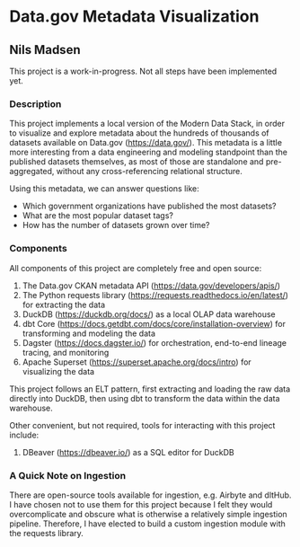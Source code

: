 # Data.gov Metadata Visualization
## Nils Madsen

This project is a work-in-progress. Not all steps have been implemented yet.

### Description
This project implements a local version of the Modern Data Stack, in order to visualize and explore metadata about the hundreds of thousands of datasets available on Data.gov (https://data.gov/). This metadata is a little more interesting from a data engineering and modeling standpoint than the published datasets themselves, as most of those are standalone and pre-aggregated, without any cross-referencing relational structure.

Using this metadata, we can answer questions like:
- Which government organizations have published the most datasets?
- What are the most popular dataset tags?
- How has the number of datasets grown over time?

### Components
All components of this project are completely free and open source:

1. The Data.gov CKAN metadata API (https://data.gov/developers/apis/)
2. The Python requests library (https://requests.readthedocs.io/en/latest/) for extracting the data
3. DuckDB (https://duckdb.org/docs/) as a local OLAP data warehouse
4. dbt Core (https://docs.getdbt.com/docs/core/installation-overview) for transforming and modeling the data
5. Dagster (https://docs.dagster.io/) for orchestration, end-to-end lineage tracing, and monitoring
6. Apache Superset (https://superset.apache.org/docs/intro) for visualizing the data

This project follows an ELT pattern, first extracting and loading the raw data directly into DuckDB, then using dbt to transform the data within the data warehouse.

Other convenient, but not required, tools for interacting with this project include:
1. DBeaver (https://dbeaver.io/) as a SQL editor for DuckDB

### A Quick Note on Ingestion
There are open-source tools available for ingestion, e.g. Airbyte and dltHub. I have chosen not to use them for this project because I felt they would overcomplicate and obscure what is otherwise a relatively simple ingestion pipeline. Therefore, I have elected to build a custom ingestion module with the requests library.